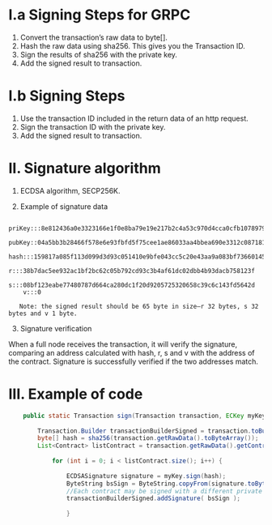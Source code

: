 # I.a	Signing Steps for GRPC
1.	Convert the transaction’s raw data to byte[].
2.	Hash the raw data using sha256.  This gives you the Transaction ID. 
3.	Sign the results of sha256 with the private key.
4.	Add the signed result to transaction.

# I.b	Signing Steps
1.  Use the transaction ID included in the return data of an http request.
3.	Sign the transaction ID with the private key.
4.	Add the signed result to transaction.


# II.	Signature algorithm
1.	ECDSA algorithm, SECP256K.

2.	Example of signature data
``` 
    priKey:::8e812436a0e3323166e1f0e8ba79e19e217b2c4a53c970d4cca0cfb1078979df
    pubKey::04a5bb3b28466f578e6e93fbfd5f75cee1ae86033aa4bbea690e3312c087181eb366f9a1d1d6a437a9bf9fc65ec853b9fd60fa322be3997c47144eb20da658b3d1
    hash:::159817a085f113d099d3d93c051410e9bfe043cc5c20e43aa9a083bf73660145
    r:::38b7dac5ee932ac1bf2bc62c05b792cd93c3b4af61dc02dbb4b93dacb758123f
    s:::08bf123eabe77480787d664ca280dc1f20d9205725320658c39c6c143fd5642d
    v:::0

   Note: the signed result should be 65 byte in size—r 32 bytes, s 32 bytes and v 1 byte.
```

3.	Signature verification

When a full node receives the transaction, it will verify the signature, comparing an address calculated with hash, r, s and v with the address of the contract. Signature is successfully verified if the two addresses match.

# III.	Example of code
```java
    public static Transaction sign(Transaction transaction, ECKey myKey) {
    
        Transaction.Builder transactionBuilderSigned = transaction.toBuilder();  
        byte[] hash = sha256(transaction.getRawData().toByteArray());  
        List<Contract> listContract = transaction.getRawData().getContractList();  
        
            for (int i = 0; i < listContract.size(); i++) {
            
                ECDSASignature signature = myKey.sign(hash);    
                ByteString bsSign = ByteString.copyFrom(signature.toByteArray());    
                //Each contract may be signed with a different private key in the future.
                transactionBuilderSigned.addSignature( bsSign );
                 
                }
```

